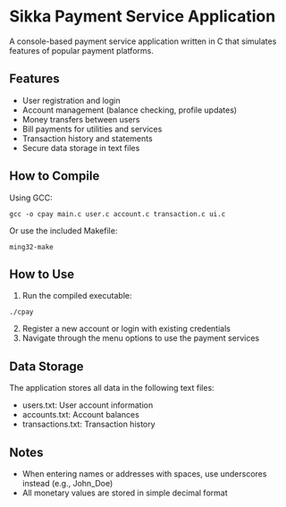 # Sikka Payment Service Application

A console-based payment service application written in C that simulates features of popular payment platforms.

## Features

- User registration and login
- Account management (balance checking, profile updates)
- Money transfers between users
- Bill payments for utilities and services
- Transaction history and statements
- Secure data storage in text files

## How to Compile

Using GCC:

```
gcc -o cpay main.c user.c account.c transaction.c ui.c
```

Or use the included Makefile:

```
ming32-make
```

## How to Use

1. Run the compiled executable:

```
./cpay
```

2. Register a new account or login with existing credentials
3. Navigate through the menu options to use the payment services

## Data Storage

The application stores all data in the following text files:

- users.txt: User account information
- accounts.txt: Account balances
- transactions.txt: Transaction history

## Notes

- When entering names or addresses with spaces, use underscores instead (e.g., John_Doe)
- All monetary values are stored in simple decimal format
